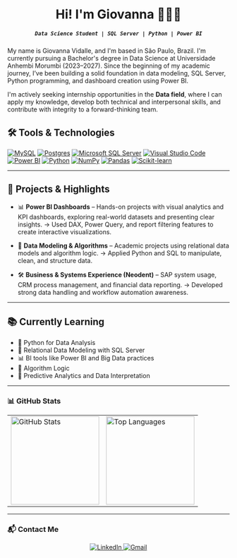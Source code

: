 <h1 align="center">Hi! I'm Giovanna 👩🏻‍💻</h1>
<h5 align="center"><code>Data Science Student | SQL Server | Python | Power BI</code></h5>

My name is Giovanna Vidalle, and I'm based in São Paulo, Brazil. I'm currently pursuing a Bachelor's degree in Data Science at Universidade Anhembi Morumbi (2023–2027). Since the beginning of my academic journey, I’ve been building a solid foundation in data modeling, SQL Server, Python programming, and dashboard creation using Power BI.

I'm actively seeking internship opportunities in the **Data field**, where I can apply my knowledge, develop both technical and interpersonal skills, and contribute with integrity to a forward-thinking team.


## 🛠️ Tools & Technologies
  
  [![MySQL](https://img.shields.io/badge/MySQL-4479A1?logo=mysql&logoColor=fff)](#)
  [![Postgres](https://img.shields.io/badge/Postgres-%23316192.svg?logo=postgresql&logoColor=white)](#)
  [![Microsoft SQL Server](https://custom-icon-badges.demolab.com/badge/Microsoft%20SQL%20Server-CC2927?logo=mssqlserver-white&logoColor=white)](#)
  [![Visual Studio Code](https://custom-icon-badges.demolab.com/badge/Visual%20Studio%20Code-0078d7.svg?logo=vsc&logoColor=white)](#)
  [![Power BI](https://custom-icon-badges.demolab.com/badge/Power%20BI-F1C912?logo=power-bi&logoColor=fff)](#)
  [![Python](https://img.shields.io/badge/Python-3776AB?logo=python&logoColor=fff)](#)
  [![NumPy](https://img.shields.io/badge/NumPy-4DABCF?logo=numpy&logoColor=fff)](#)
  [![Pandas](https://img.shields.io/badge/Pandas-150458?logo=pandas&logoColor=fff)](#)
  [![Scikit-learn](https://img.shields.io/badge/-scikit--learn-%23F7931E?logo=scikit-learn&logoColor=white)](#)


---

## 🚀 Projects & Highlights

- 📊 **Power BI Dashboards** – Hands-on projects with visual analytics and KPI dashboards, exploring real-world datasets and presenting clear insights.
  → Used DAX, Power Query, and report filtering features to create interactive visualizations.

- 🧠 **Data Modeling & Algorithms** – Academic projects using relational data models and algorithm logic.
  → Applied Python and SQL to manipulate, clean, and structure data.

- 🛠️ **Business & Systems Experience (Neodent)** – SAP system usage, CRM process management, and financial data reporting.
  → Developed strong data handling and workflow automation awareness.

---

## 📚 Currently Learning

- 🐍 Python for Data Analysis  
- 🧮 Relational Data Modeling with SQL Server  
- 📊 BI tools like Power BI and Big Data practices  
- 🔢 Algorithm Logic  
- 🧠 Predictive Analytics and Data Interpretation

---

### 📊 GitHub Stats

<table align="center">
  <tr>
    <td>
      <img 
        alt="GitHub Stats" 
        height="200"    
        src="https://github-readme-stats.vercel.app/api?username=giovannavidalle&show_icons=true&theme=dracula&include_all_commits=true&locale=pt-br" 
    />
    </td>
    <td>
      <img 
        alt="Top Languages" 
        height="200"
        src="https://github-readme-stats.vercel.app/api/top-langs/?username=giovannavidalle&theme=dracula&layout=compact&locale=en" 
      />
    </td>
  </tr>
</table>

---

### 📬 Contact Me

<div align="center">
  <a href="https://www.linkedin.com/in/giovanna-vidalle" target="_blank">
    <img src="https://skillicons.dev/icons?i=linkedin" alt="LinkedIn" />
  </a>
  <a href="mailto:giovannavidalle@gmail.com">
    <img src="https://skillicons.dev/icons?i=gmail" alt="Gmail" />
  </a>
</div>

